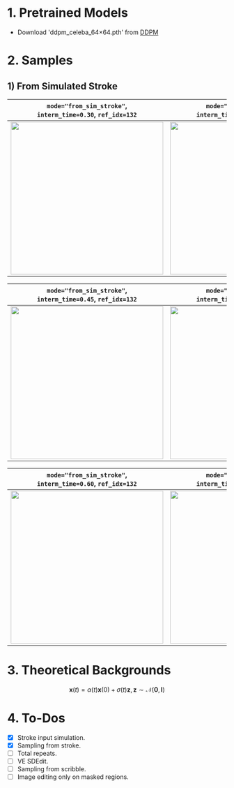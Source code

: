 # 1. Pretrained Models
- Download 'ddpm_celeba_64×64.pth' from [DDPM](https://github.com/KimRass/DDPM)

# 2. Samples
## 1) From Simulated Stroke
| `mode="from_sim_stroke"`,<br>`interm_time=0.30`, `ref_idx=132` | `mode="from_sim_stroke"`,<br>`interm_time=0.30`, `ref_idx=135` |
|:-:|:-:|
| <img src="https://github.com/KimRass/SDEdit/assets/67457712/a0eea975-0928-4351-b058-00e58288207e" width="350"> | <img src="https://github.com/KimRass/SDEdit/assets/67457712/61444428-eeb7-490b-8458-a0d6569ce15d" width="350"> |

| `mode="from_sim_stroke"`,<br>`interm_time=0.45`, `ref_idx=132` | `mode="from_sim_stroke"`,<br>`interm_time=0.45`, `ref_idx=135` |
|:-:|:-:|
| <img src="https://github.com/KimRass/SDEdit/assets/67457712/39481860-2bdc-4876-9d59-1bb49a20f525" width="350"> | <img src="https://github.com/KimRass/SDEdit/assets/67457712/0bac0db2-a240-4cd5-a4b8-903461059777" width="350"> |

| `mode="from_sim_stroke"`,<br>`interm_time=0.60`, `ref_idx=132` | `mode="from_sim_stroke"`,<br>`interm_time=0.60`, `ref_idx=135` |
|:-:|:-:|
| <img src="https://github.com/KimRass/SDEdit/assets/67457712/d9642e3f-39c4-4039-9f34-cd4aaebaf640" width="350"> | <img src="https://github.com/KimRass/SDEdit/assets/67457712/329d76fe-4d1c-41b4-9906-4316652e495d" width="350"> |

# 3. Theoretical Backgrounds
$$\mathbf{x}(t) = \alpha(t)\mathbf{x}(0) + \sigma(t)\mathbf{z}, \mathbf{z} \sim \mathcal{N}(\mathbf{0}, \mathbf{I})$$

# 4. To-Dos
- [x] Stroke input simulation.
- [x] Sampling from stroke.
- [ ] Total repeats.
- [ ] VE SDEdit.
- [ ] Sampling from scribble.
- [ ] Image editing only on masked regions.
